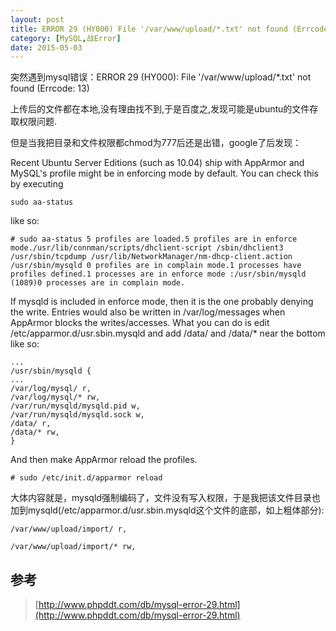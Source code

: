 ```yaml
---
layout: post
title: ERROR 29 (HY000) File '/var/www/upload/*.txt' not found (Errcode 13)
category: [MySQL,战Error]
date: 2015-05-03
---
```


突然遇到mysql错误：ERROR 29 (HY000): File '/var/www/upload/*.txt' not found (Errcode: 13)

上传后的文件都在本地,没有理由找不到,于是百度之,发现可能是ubuntu的文件存取权限问题.

但是当我把目录和文件权限都chmod为777后还是出错，google了后发现：
<!-- more -->
Recent Ubuntu Server Editions (such as 10.04) ship with AppArmor and MySQL's profile might be in enforcing mode by default. You can check this by executing 

	sudo aa-status
like so:

	# sudo aa-status 5 profiles are loaded.5 profiles are in enforce mode./usr/lib/connman/scripts/dhclient-script /sbin/dhclient3 /usr/sbin/tcpdump /usr/lib/NetworkManager/nm-dhcp-client.action /usr/sbin/mysqld 0 profiles are in complain mode.1 processes have profiles defined.1 processes are in enforce mode :/usr/sbin/mysqld (1089)0 processes are in complain mode.


If mysqld is included in enforce mode, then it is the one probably denying the write. Entries would also be written in 
	/var/log/messages
when AppArmor blocks the writes/accesses. What you can do is edit
	/etc/apparmor.d/usr.sbin.mysqld
and add 
	/data/
and 
	/data/*
near the bottom like so:

	...
	/usr/sbin/mysqld {
	...
	/var/log/mysql/ r,
	/var/log/mysql/* rw,
	/var/run/mysqld/mysqld.pid w,
	/var/run/mysqld/mysqld.sock w,
	/data/ r,
	/data/* rw,
	}

And then make AppArmor reload the profiles.

	# sudo /etc/init.d/apparmor reload

大体内容就是，mysqld强制编码了，文件没有写入权限，于是我把该文件目录也加到mysqld(/etc/apparmor.d/usr.sbin.mysqld这个文件的底部，如上粗体部分):

	/var/www/upload/import/ r,

	/var/www/upload/import/* rw,

## 参考
> [http://www.phpddt.com/db/mysql-error-29.html](http://www.phpddt.com/db/mysql-error-29.html)
